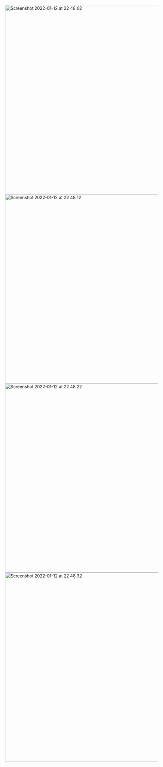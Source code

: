 <img width="622" alt="Screenshot 2022-01-12 at 22 48 02" src="https://user-images.githubusercontent.com/89366347/149152320-e3044192-7bf7-4155-a4ef-a7e37771ef7d.png">
<img width="622" alt="Screenshot 2022-01-12 at 22 48 12" src="https://user-images.githubusercontent.com/89366347/149152352-63ace19a-bbf4-4c34-8de3-d0bd50e845e8.png">
<img width="622" alt="Screenshot 2022-01-12 at 22 48 22" src="https://user-images.githubusercontent.com/89366347/149152378-46b2f90e-cba5-4658-acd5-737536db6f2e.png">
<img width="622" alt="Screenshot 2022-01-12 at 22 48 32" src="https://user-images.githubusercontent.com/89366347/149152410-b2405199-ca97-48dc-9504-91bfde2c13d6.png">
